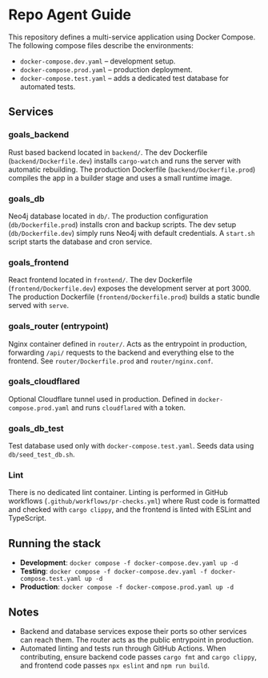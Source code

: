 # Repo Agent Guide

This repository defines a multi-service application using Docker Compose. The following compose files describe the environments:

- `docker-compose.dev.yaml` – development setup.
- `docker-compose.prod.yaml` – production deployment.
- `docker-compose.test.yaml` – adds a dedicated test database for automated tests.

## Services

### goals_backend
Rust based backend located in `backend/`. The dev Dockerfile (`backend/Dockerfile.dev`) installs `cargo-watch` and runs the server with automatic rebuilding. The production Dockerfile (`backend/Dockerfile.prod`) compiles the app in a builder stage and uses a small runtime image.

### goals_db
Neo4j database located in `db/`. The production configuration (`db/Dockerfile.prod`) installs cron and backup scripts. The dev setup (`db/Dockerfile.dev`) simply runs Neo4j with default credentials. A `start.sh` script starts the database and cron service.

### goals_frontend
React frontend located in `frontend/`. The dev Dockerfile (`frontend/Dockerfile.dev`) exposes the development server at port 3000. The production Dockerfile (`frontend/Dockerfile.prod`) builds a static bundle served with `serve`.

### goals_router (entrypoint)
Nginx container defined in `router/`. Acts as the entrypoint in production, forwarding `/api/` requests to the backend and everything else to the frontend. See `router/Dockerfile.prod` and `router/nginx.conf`.

### goals_cloudflared
Optional Cloudflare tunnel used in production. Defined in `docker-compose.prod.yaml` and runs `cloudflared` with a token.

### goals_db_test
Test database used only with `docker-compose.test.yaml`. Seeds data using `db/seed_test_db.sh`.

### Lint
There is no dedicated lint container. Linting is performed in GitHub workflows (`.github/workflows/pr-checks.yml`) where Rust code is formatted and checked with `cargo clippy`, and the frontend is linted with ESLint and TypeScript.

## Running the stack
- **Development**: `docker compose -f docker-compose.dev.yaml up -d`
- **Testing**: `docker compose -f docker-compose.dev.yaml -f docker-compose.test.yaml up -d`
- **Production**: `docker compose -f docker-compose.prod.yaml up -d`

## Notes
- Backend and database services expose their ports so other services can reach them. The router acts as the public entrypoint in production.
- Automated linting and tests run through GitHub Actions. When contributing, ensure backend code passes `cargo fmt` and `cargo clippy`, and frontend code passes `npx eslint` and `npm run build`.

